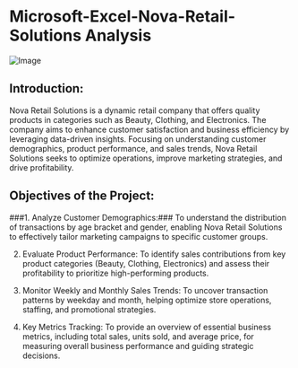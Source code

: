 # Microsoft-Excel-Nova-Retail-Solutions Analysis

![Image](https://github.com/user-attachments/assets/e519e819-7576-4270-b4f8-94cbe4ddc407)

## Introduction:

Nova Retail Solutions is a dynamic retail company that offers quality products in categories such as Beauty, Clothing, and Electronics. The company aims to enhance customer satisfaction and business efficiency by leveraging data-driven insights. Focusing on understanding customer demographics, product performance, and sales trends, Nova Retail Solutions seeks to optimize operations, improve marketing strategies, and drive profitability.


## Objectives of the Project:


###1.	Analyze Customer Demographics:### To understand the distribution of transactions by age bracket and gender, enabling Nova Retail Solutions to effectively tailor marketing campaigns to specific customer groups.

   
2.	Evaluate Product Performance: To identify sales contributions from key product categories (Beauty, Clothing, Electronics) and assess their profitability to prioritize high-performing products.
   
  
4.	Monitor Weekly and Monthly Sales Trends: To uncover transaction patterns by weekday and  month, helping optimize store operations, staffing, and promotional strategies.

	
5.	Key Metrics Tracking: To provide an overview of essential business metrics, including total sales, units sold, and average price, for measuring overall business performance and guiding strategic decisions.
